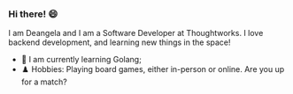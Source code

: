 ### Hi there! 😄

I am Deangela and I am a Software Developer at Thoughtworks. I love backend development, and learning new things in the space!

- 🔭 I am currently learning Golang;
- ♟️ Hobbies: Playing board games, either in-person or online. Are you up for a match?

<!--
**deangelacgn/deangelacgn** is a ✨ _special_ ✨ repository because its `README.md` (this file) appears on your GitHub profile.

Here are some ideas to get you started:

- 🔭 I’m currently working on ...
- 🌱 I’m currently learning ...
- 👯 I’m looking to collaborate on ...
- 🤔 I’m looking for help with ...
- 💬 Ask me about ...
- 📫 How to reach me: ...
- 😄 Pronouns: ...
- ⚡ Fun fact: ...
-->
